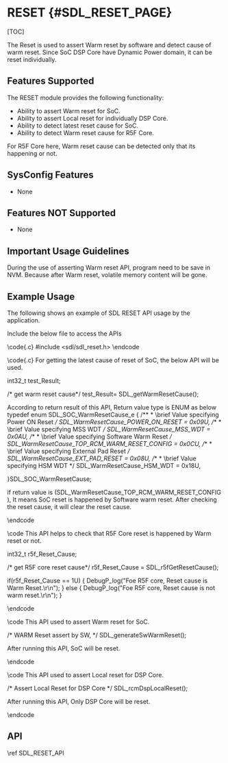 # RESET {#SDL_RESET_PAGE}

[TOC]

The Reset is used to assert Warm reset by software and detect cause of warm reset. Since SoC DSP Core have Dynamic Power domain, it can be reset individually.



## Features Supported

The RESET module provides the following functionality:

* Ability to assert Warm reset for SoC.
* Ability to assert Local reset for individually DSP Core.
* Ability to detect latest reset cause for SoC.
* Ability to detect Warm reset cause for R5F Core.

For R5F Core here, Warm reset cause can be detected only that its happening or not.
## SysConfig Features

- None

## Features NOT Supported

- None

## Important Usage Guidelines

During the use of asserting Warm reset API, program need to be save in NVM. Because after Warm reset, volatile memory content will be gone.
## Example Usage

The following shows an example of SDL RESET API usage by the application.

Include the below file to access the APIs

\code{.c}
#include <sdl/sdl_reset.h>
\endcode


\code{.c}
For getting the latest cause of reset of SoC, the below API will be used.

int32_t  test_Result;

/* get warm reset cause*/
test_Result=  SDL_getWarmResetCause();

According to return result of this API, Return value type is ENUM as below
typedef enum SDL_SOC_WarmResetCause_e
{
    /**
     * \brief Value specifying Power ON Reset
     */
    SDL_WarmResetCause_POWER_ON_RESET = 0x09U,
    /**
     * \brief Value specifying MSS WDT
     */
    SDL_WarmResetCause_MSS_WDT = 0x0AU,
    /**
     * \brief Value specifying Software Warm Reset
     */
    SDL_WarmResetCause_TOP_RCM_WARM_RESET_CONFIG = 0x0CU,
    /**
     * \brief Value specifying External Pad Reset
     */
    SDL_WarmResetCause_EXT_PAD_RESET = 0x08U,
    /**
     * \brief Value specifying HSM WDT
     */
    SDL_WarmResetCause_HSM_WDT = 0x18U,

}SDL_SOC_WarmResetCause;

if return value is (SDL_WarmResetCause_TOP_RCM_WARM_RESET_CONFIG ), It means SoC reset is happened by Software warm reset.
After checking the reset cause, it will clear the reset cause.

\endcode


\code
This API helps to check that R5F Core reset is happened by Warm reset or not.

int32_t  r5f_Reset_Cause;

/* get R5F core reset cause*/
r5f_Reset_Cause = SDL_r5fGetResetCause();

if(r5f_Reset_Cause == 1U)
{
  DebugP_log("Foe R5F core, Reset cause is Warm Reset.\r\n");
}
else
{
    DebugP_log("Foe R5F core, Reset cause is not warm reset.\r\n");
}

\endcode

\code
This API used to assert Warm reset for SoC.

  /* WARM Reset assert by SW, */
    SDL_generateSwWarmReset();

After running this API, SoC will be reset.

\endcode

\code
This API used to assert Local reset for DSP Core.

   /* Assert Local Reset for DSP Core */
    SDL_rcmDspLocalReset();

After running this API, Only DSP Core will be reset.

\endcode


## API

\ref SDL_RESET_API
